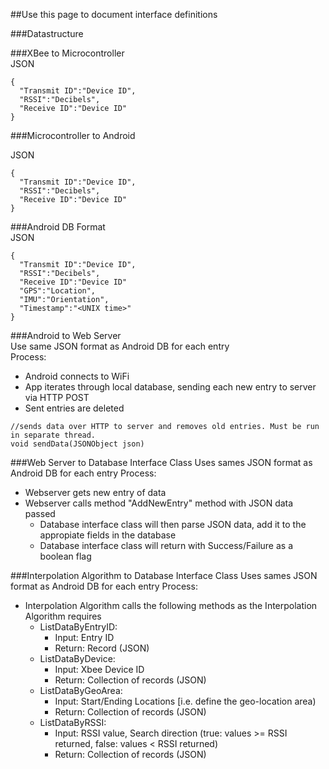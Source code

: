##Use this page to document interface definitions  

###Datastructure


###XBee to Microcontroller  
JSON

```
{
  "Transmit ID":"Device ID",
  "RSSI":"Decibels",
  "Receive ID":"Device ID"
}
```

###Microcontroller to Android  

JSON

```
{
  "Transmit ID":"Device ID",
  "RSSI":"Decibels",
  "Receive ID":"Device ID"
}
```

###Android DB Format  
JSON

```
{
  "Transmit ID":"Device ID",
  "RSSI":"Decibels",
  "Receive ID":"Device ID"
  "GPS":"Location",
  "IMU":"Orientation",
  "Timestamp":"<UNIX time>"
}
``` 

###Android to Web Server  
Use same JSON format as Android DB for each entry  
Process:
* Android connects to WiFi
* App iterates through local database, sending each new entry to server via HTTP POST
* Sent entries are deleted  
 
```
//sends data over HTTP to server and removes old entries. Must be run in separate thread.
void sendData(JSONObject json)
```

###Web Server to Database Interface Class
Uses sames JSON format as Android DB for each entry
Process:
* Webserver gets new entry of data
* Webserver calls method "AddNewEntry" method with JSON data passed
    * Database interface class will then parse JSON data, add it to the appropiate fields in the database
    * Database interface class will return with Success/Failure as a boolean flag

###Interpolation Algorithm to Database Interface Class
Uses sames JSON format as Android DB for each entry
Process:
* Interpolation Algorithm calls the following methods as the Interpolation Algorithm requires
    * ListDataByEntryID:
        * Input: Entry ID
        * Return: Record (JSON)
    * ListDataByDevice:
        * Input: Xbee Device ID
        * Return: Collection of records (JSON)
    * ListDataByGeoArea:
        * Input: Start/Ending Locations [i.e. define the geo-location area)
        * Return: Collection of records (JSON)
    * ListDataByRSSI:
        * Input: RSSI value, Search direction (true: values >= RSSI returned, false: values < RSSI returned)
        * Return: Collection of records (JSON)
